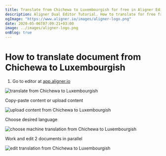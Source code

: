 ```yaml
---
title: Translate from Chichewa to Luxembourgish for free in Aligner Editor
description: Aligner Dual Editor Tutorial. How to translate for free from Chichewa to Luxembourgish. Aligner is multilingual document management platform. 
ogImage: "https://www.aligner.io/images/aligner-logo.png"
date: 2020-05-06T07:09:21+03:00
image: ../images/aligner-logo.png
onBlog: true
---
```


# How to translate document from Chichewa to Luxembourgish

1. Go to editor at [app.aligner.io](https://app.aligner.io "Aligner App web page")

![translate from Chichewa to Luxembourgish](../aligner-blank-editor.png "translate from Chichewa to Luxembourgish")

Copy-paste content or upload content

![upload content from Chichewa to Luxembourgish](../aligner-uploaded-document.png "upload content from Chichewa to Luxembourgish")

Choose desired language

![choose machine translation from Chichewa to Luxembourgish](../aligner-language-dropdown.png "choose machine translation from Chichewa to Luxembourgish")

Work and edit 2 documents in parallel

![edit translation from Chichewa to Luxembourgish](../aligner-double-sitded-editor.png "edit translation from Chichewa to Luxembourgish")

